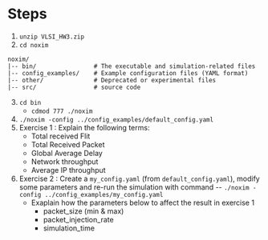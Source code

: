 # **Steps**
1. `unzip VLSI_HW3.zip`
2. `cd noxim`
```
noxim/
|-- bin/                # The executable and simulation-related files
|-- config_examples/    # Example configuration files (YAML format)
|-- other/              # Deprecated or experimental files
|-- src/                # source code 
```
3. `cd bin`
    - `cdmod 777 ./noxim`
4. `./noxim -config ../config_examples/default_config.yaml`
5. Exercise 1 : Explain the following terms:
    - Total received Flit
    - Total Received Packet
    - Global Average Delay
    - Network throughput
    - Average IP throughput
6. Exercise 2 : Create a `my_config.yaml` (from `default_config.yaml`), modify some parameters and re-run the simulation with command -- `./noxim -config ../config_examples/my_config.yaml`
    - Exaplain how the parameters below to affect the result in exercise 1
        - packet_size (min & max)
        - packet_injection_rate
        - simulation_time
